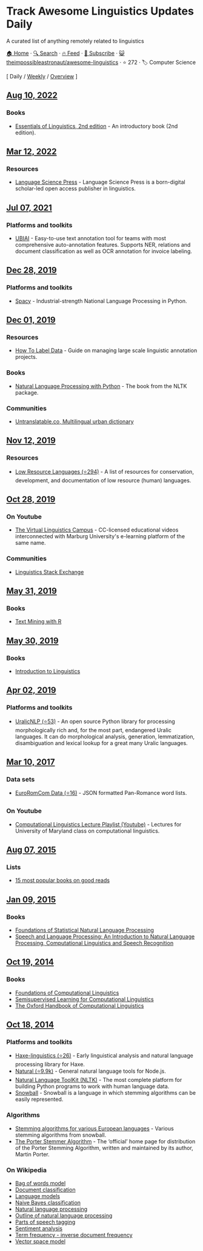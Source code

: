 # Track Awesome Linguistics Updates Daily

A curated list of anything remotely related to linguistics

[🏠 Home](/README.md) · [🔍 Search](https://test.trackawesomelist.com/search/) · [🔥 Feed](https://test.trackawesomelist.com/theimpossibleastronaut/awesome-linguistics/rss.xml) · [📮 Subscribe](https://trackawesomelist.us17.list-manage.com/subscribe?u=d2f0117aa829c83a63ec63c2f&id=36a103854c) · [😺 theimpossibleastronaut/awesome-linguistics](https://github.com/theimpossibleastronaut/awesome-linguistics/blob/master/README.md) · ⭐ 272 · 🏷️ Computer Science

[ Daily / [Weekly](/content/theimpossibleastronaut/awesome-linguistics/week/README.md) / [Overview](/content/theimpossibleastronaut/awesome-linguistics/readme/README.md) ]



## [Aug 10, 2022](/content/2022/08/10/README.md)

### Books

*   [Essentials of Linguistics, 2nd edition](https://ecampusontario.pressbooks.pub/essentialsoflinguistics2/) - An introductory book (2nd edition).

## [Mar 12, 2022](/content/2022/03/12/README.md)

### Resources

*   [Language Science Press](https://langsci-press.org/) - Language Science Press is a born-digital scholar-led open access publisher in linguistics.

## [Jul 07, 2021](/content/2021/07/07/README.md)

### Platforms and toolkits

*   [UBIAI](https://ubiai.tools/) - Easy-to-use text annotation tool for teams with most comprehensive auto-annotation features. Supports NER, relations and document classification as well as OCR annotation for invoice labeling.

## [Dec 28, 2019](/content/2019/12/28/README.md)

### Platforms and toolkits

*   [Spacy](https://spacy.io/) - Industrial-strength  National Language Processing in Python.

## [Dec 01, 2019](/content/2019/12/01/README.md)

### Resources

*   [How To Label Data](https://www.lighttag.io/how-to-label-data/) - Guide on managing large scale linguistic annotation projects.

### Books

*   [Natural Language Processing with Python](http://www.nltk.org/book/) - The book from the NLTK package.

### Communities

*   [Untranslatable.co, Multilingual urban dictionary](https://untranslatable.co/)

## [Nov 12, 2019](/content/2019/11/12/README.md)

### Resources

*   [Low Resource Languages (⭐294)](https://github.com/RIchardLitt/low-resource-languages) - A list of resources for conservation, development, and documentation of low resource (human) languages.

## [Oct 28, 2019](/content/2019/10/28/README.md)

### On Youtube

*   [The Virtual Linguistics Campus](https://www.youtube.com/channel/UCaMpov1PPVXGcKYgwHjXB3g) - CC-licensed educational videos interconnected with Marburg University's e-learning platform of the same name.

### Communities

*   [Linguistics Stack Exchange](https://linguistics.stackexchange.com/)

## [May 31, 2019](/content/2019/05/31/README.md)

### Books

*   [Text Mining with R](https://www.tidytextmining.com)

## [May 30, 2019](/content/2019/05/30/README.md)

### Books

*   [Introduction to Linguistics](https://linguistics.ucla.edu/people/Kracht/courses/ling20-fall07/ling-intro.pdf)

## [Apr 02, 2019](/content/2019/04/02/README.md)

### Platforms and toolkits

*   [UralicNLP (⭐53)](https://github.com/mikahama/uralicNLP) - An open source Python library for processing morphologically rich and, for the most part, endangered Uralic languages. It can do morphological analysis, generation, lemmatization, disambiguation and lexical lookup for a great many Uralic languages.

## [Mar 10, 2017](/content/2017/03/10/README.md)

### Data sets

*   [EuroRomCom Data (⭐16)](https://github.com/kirkins/euroromcom) - JSON formatted Pan-Romance word lists.

### On Youtube

*   [Computational Linguistics Lecture Playlist (Youtube)](https://www.youtube.com/playlist?list=PLegWUnz91WfuPebLI97-WueAP90JO-15i) - Lectures for University of Maryland class on computational linguistics.

## [Aug 07, 2015](/content/2015/08/07/README.md)

### Lists

*   [15 most popular books on good reads](http://www.goodreads.com/shelf/show/natural-language-processing)

## [Jan 09, 2015](/content/2015/01/09/README.md)

### Books

*   [Foundations of Statistical Natural Language Processing](https://books.google.nl/books?id=YiFDxbEX3SUC)
*   [Speech and Language Processing: An Introduction to Natural Language Processing, Computational Linguistics and Speech Recognition](https://books.google.nl/books?id=fZmj5UNK8AQC)

## [Oct 19, 2014](/content/2014/10/19/README.md)

### Books

*   [Foundations of Computational Linguistics](http://books.google.com/books?id=o9iGAgAAQBAJ\&dq=Foundations+of+Computational+Linguistics\&hl=nl\&source=gbs_navlinks_s)
*   [Semisupervised Learning for Computational Linguistics](http://books.google.com/books/about/Semisupervised_Learning_for_Computationa.html?id=VCd67cGB_rAC\&redir_esc=y)
*   [The Oxford Handbook of Computational Linguistics](http://www.oxfordhandbooks.com/view/10.1093/oxfordhb/9780199276349.001.0001/oxfordhb-9780199276349)

## [Oct 18, 2014](/content/2014/10/18/README.md)

### Platforms and toolkits

*   [Haxe-linguistics (⭐26)](https://github.com/sexybiggetje/haxe-linguistics) - Early linguistical analysis and natural language processing library for Haxe.
*   [Natural (⭐9.9k)](https://github.com/NaturalNode/natural) - General natural language tools for Node.js.
*   [Natural Language ToolKit (NLTK)](http://www.nltk.org/) - The most complete platform for building Python programs to work with human language data.
*   [Snowball](http://snowball.tartarus.org/) - Snowball is a language in which stemming algorithms can be easily represented.

### Algorithms

*   [Stemming algorithms for various European languages](http://snowball.tartarus.org/texts/stemmersoverview.html) - Various stemming algorithms from snowball.
*   [The Porter Stemmer Algorithm](http://tartarus.org/martin/PorterStemmer/) - The ‘official’ home page for distribution of the Porter Stemming Algorithm, written and maintained by its author, Martin Porter.

### On Wikipedia

*   [Bag of words model](http://en.wikipedia.org/wiki/Bag-of-words_model)
*   [Document classification](http://en.wikipedia.org/wiki/Document_classification)
*   [Language models](http://en.wikipedia.org/wiki/Language_model)
*   [Naive Bayes classification](http://en.wikipedia.org/wiki/Naive_Bayes_classifier)
*   [Natural language processing](http://en.wikipedia.org/wiki/Natural_language_processing)
*   [Outline of natural language processing](http://en.wikipedia.org/wiki/Outline_of_natural_language_processing)
*   [Parts of speech tagging](http://en.wikipedia.org/wiki/Part-of-speech_tagging)
*   [Sentiment analysis](http://en.wikipedia.org/wiki/Sentiment_analysis)
*   [Term frequency - inverse document frequency](http://en.wikipedia.org/wiki/Tf%E2%80%93idf)
*   [Vector space model](http://en.wikipedia.org/wiki/Vector_space_model)
